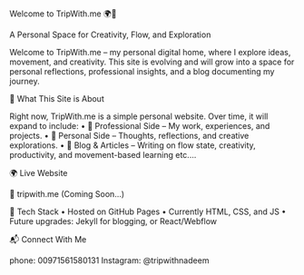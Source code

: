 Welcome to TripWith.me 🌍🚀

A Personal Space for Creativity, Flow, and Exploration

Welcome to TripWith.me – my personal digital home, where I explore ideas, movement, and creativity. This site is evolving and will grow into a space for personal reflections, professional insights, and a blog documenting my journey.

🔹 What This Site is About

Right now, TripWith.me is a simple personal website. Over time, it will expand to include:
	•	🌟 Professional Side – My work, experiences, and projects.
	•	🌿 Personal Side – Thoughts, reflections, and creative explorations.
	•	📝 Blog & Articles – Writing on flow state, creativity, productivity, and movement-based learning etc....

🌍 Live Website

🚀 tripwith.me (Coming Soon…)

🔧 Tech Stack
	•	Hosted on GitHub Pages
	•	Currently HTML, CSS, and JS
	•	Future upgrades: Jekyll for blogging, or React/Webflow

📬 Connect With Me

phone: 00971561580131
Instagram: @tripwithnadeem



